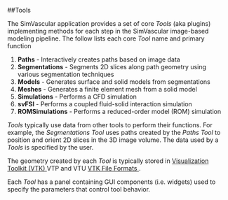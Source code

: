 ##Tools 

The SimVascular application provides a set of core <i>Tools</i> (aka plugins) implementing methods for each step in the 
SimVascular image-based modeling pipeline. The follow lists each core <i>Tool</i> name and primary function

<ol>
  <li> <b>Paths</b> - Interactively creates paths based on image data 
  <li> <b>Segmentations</b> - Segments 2D slices along path geometry using various segmentation techniques
  <li> <b>Models</b> - Generates surface and solid models from segmentations 
  <li> <b>Meshes</b> - Generates a finite element mesh from a solid model
  <li> <b>Simulations</b> - Performs a CFD simulation 
  <li> <b>svFSI</b> - Performs a coupled fluid-solid interaction simulation 
  <li> <b>ROMSimulations</b> - Performs a reduced-order model (ROM) simulation 
</ol> 

<i>Tools</i> typically use data from other tools to perform their functions. For example, the <i>Segmentations Tool</i> uses 
paths created by the <i>Paths Tool</i> to position and orient 2D slices in the 3D image volume. The data used by a 
<i>Tools</i> is specified by the user.

The geometry created by each <i>Tool</i> is typically stored in <a href="https://vtk.org"> Visualization Toolkit (VTK) </a> 
VTP and VTU <a href="https://vtk.org/wp-content/uploads/2015/04/file-formats.pdf"> VTK File Formats </a>.

Each <i>Tool</i> has a panel containing GUI components (i.e. widgets) used to specify the parameters that control tool behavior. 

